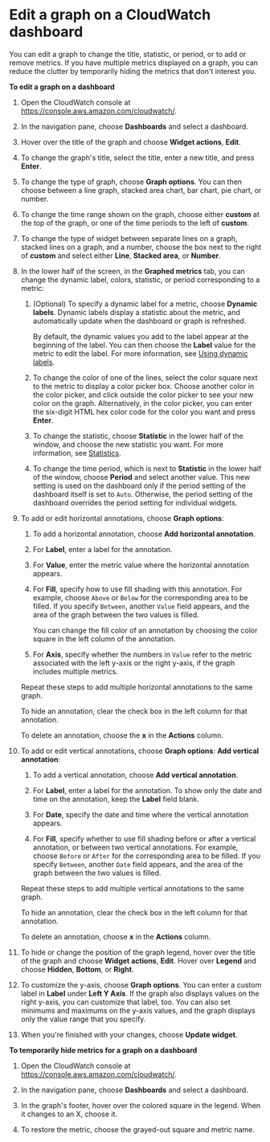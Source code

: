 # Edit a graph on a CloudWatch dashboard<a name="edit_graph_dashboard"></a>

You can edit a graph to change the title, statistic, or period, or to add or remove metrics\. If you have multiple metrics displayed on a graph, you can reduce the clutter by temporarily hiding the metrics that don't interest you\.

**To edit a graph on a dashboard**

1. Open the CloudWatch console at [https://console\.aws\.amazon\.com/cloudwatch/](https://console.aws.amazon.com/cloudwatch/)\.

1. In the navigation pane, choose **Dashboards** and select a dashboard\.

1. Hover over the title of the graph and choose **Widget actions**, **Edit**\.

1. To change the graph's title, select the title, enter a new title, and press **Enter**\.

1. To change the type of graph, choose **Graph options**\. You can then choose between a line graph, stacked area chart, bar chart, pie chart, or number\.

1. To change the time range shown on the graph, choose either **custom** at the top of the graph, or one of the time periods to the left of **custom**\.

1. To change the type of widget between separate lines on a graph, stacked lines on a graph, and a number, choose the box next to the right of **custom** and select either **Line**, **Stacked area**, or **Number**\.

1. In the lower half of the screen, in the **Graphed metrics** tab, you can change the dynamic label, colors, statistic, or period corresponding to a metric:

   1. \(Optional\) To specify a dynamic label for a metric, choose **Dynamic labels**\. Dynamic labels display a statistic about the metric, and automatically update when the dashboard or graph is refreshed\. 

      By default, the dynamic values you add to the label appear at the beginning of the label\. You can then choose the **Label** value for the metric to edit the label\. For more information, see [Using dynamic labels](graph-dynamic-labels.md)\.

   1. To change the color of one of the lines, select the color square next to the metric to display a color picker box\. Choose another color in the color picker, and click outside the color picker to see your new color on the graph\. Alternatively, in the color picker, you can enter the six\-digit HTML hex color code for the color you want and press **Enter**\.

   1. To change the statistic, choose **Statistic** in the lower half of the window, and choose the new statistic you want\. For more information, see [Statistics](cloudwatch_concepts.md#Statistic)\.

   1. To change the time period, which is next to **Statistic** in the lower half of the window, choose **Period** and select another value\. This new setting is used on the dashboard only if the period setting of the dashboard itself is set to `Auto`\. Otherwise, the period setting of the dashboard overrides the period setting for individual widgets\.

1. To add or edit horizontal annotations, choose **Graph options**:

   1. To add a horizontal annotation, choose **Add horizontal annotation**\.

   1. For **Label**, enter a label for the annotation\.

   1. For **Value**, enter the metric value where the horizontal annotation appears\.

   1. For **Fill**, specify how to use fill shading with this annotation\. For example, choose `Above` or `Below` for the corresponding area to be filled\. If you specify `Between`, another `Value` field appears, and the area of the graph between the two values is filled\.

      You can change the fill color of an annotation by choosing the color square in the left column of the annotation\. 

   1. For **Axis**, specify whether the numbers in `Value` refer to the metric associated with the left y\-axis or the right y\-axis, if the graph includes multiple metrics\.

   Repeat these steps to add multiple horizontal annotations to the same graph\.

   To hide an annotation, clear the check box in the left column for that annotation\.

   To delete an annotation, choose the **x** in the **Actions** column\.

1. To add or edit vertical annotations, choose **Graph options**: **Add vertical annotation**:

   1. To add a vertical annotation, choose **Add vertical annotation**\.

   1. For **Label**, enter a label for the annotation\. To show only the date and time on the annotation, keep the **Label** field blank\.

   1. For **Date**, specify the date and time where the vertical annotation appears\.

   1. For **Fill**, specify whether to use fill shading before or after a vertical annotation, or between two vertical annotations\. For example, choose `Before` or `After` for the corresponding area to be filled\. If you specify `Between`, another `Date` field appears, and the area of the graph between the two values is filled\.

   Repeat these steps to add multiple vertical annotations to the same graph\.

   To hide an annotation, clear the check box in the left column for that annotation\.

   To delete an annotation, choose **x** in the **Actions** column\.

1. To hide or change the position of the graph legend, hover over the title of the graph and choose **Widget actions**, **Edit**\. Hover over **Legend** and choose **Hidden**, **Bottom**, or **Right**\.

1. To customize the y\-axis, choose **Graph options**\. You can enter a custom label in **Label** under **Left Y Axis**\. If the graph also displays values on the right y\-axis, you can customize that label, too\. You can also set minimums and maximums on the y\-axis values, and the graph displays only the value range that you specify\.

1. When you're finished with your changes, choose **Update widget**\.

**To temporarily hide metrics for a graph on a dashboard**

1. Open the CloudWatch console at [https://console\.aws\.amazon\.com/cloudwatch/](https://console.aws.amazon.com/cloudwatch/)\.

1. In the navigation pane, choose **Dashboards** and select a dashboard\.

1. In the graph's footer, hover over the colored square in the legend\. When it changes to an X, choose it\.

1. To restore the metric, choose the grayed\-out square and metric name\.
